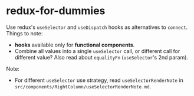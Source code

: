 # redux-for-dummies

Use redux's `useSelector` and `useDispatch` hooks as alternatives to `connect`.<br/>
Things to note:
- **hooks** available only for **functional components**.
- Combine all values into a single `useSelector` call, or different call for different value? Also read about `equalityFn` (`useSelector`'s 2nd param).

Note:
- For different `useSelector` use strategy, read `useSelectorRenderNote` in `src/components/RightColumn/useSelectorRenderNote.md`.
